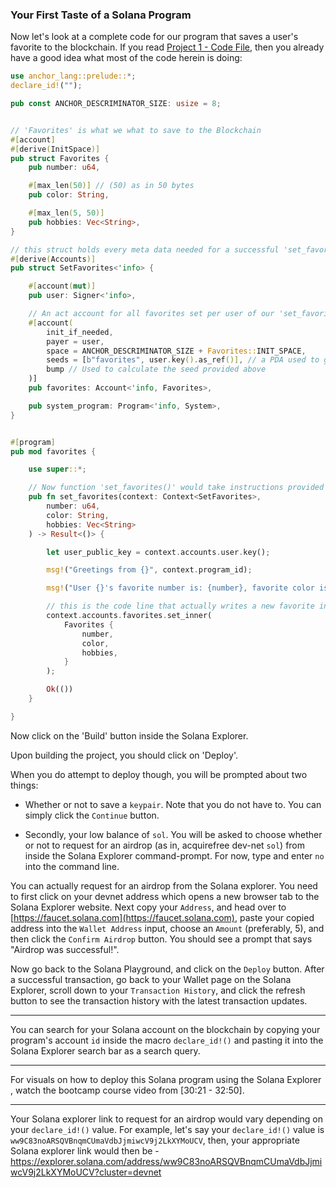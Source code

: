 <h3>Your First Taste of a Solana Program</h3>

Now let's look at a complete code for our program that saves a user's favorite to the blockchain. If you read [Project 1 - Code File](Project%201%20-%20Code%20File.md), then you already have a good idea what most of the code herein is doing:

```rs
use anchor_lang::prelude::*;
declare_id!("");

pub const ANCHOR_DESCRIMINATOR_SIZE: usize = 8;


// 'Favorites' is what we what to save to the Blockchain
#[account]
#[derive(InitSpace)]
pub struct Favorites {
    pub number: u64,

    #[max_len(50)] // (50) as in 50 bytes
    pub color: String,

    #[max_len(5, 50)]
    pub hobbies: Vec<String>,
}

// this struct holds every meta data needed for a successful 'set_favorites' action - the destination account to add a favorite to, the signer (instruction runner), & the system_program
#[derive(Accounts)]
pub struct SetFavorites<'info> {

    #[account(mut)]
    pub user: Signer<'info>,

    // An act account for all favorites set per user of our 'set_favorites' instruction handler
    #[account(
        init_if_needed,
        payer = user,
        space = ANCHOR_DESCRIMINATOR_SIZE + Favorites::INIT_SPACE,
        seeds = [b"favorites", user.key().as_ref()], // a PDA used to give a non-user account (e.g, favorites) an address on the Blockchain
        bump // Used to calculate the seed provided above
    )]
    pub favorites: Account<'info, Favorites>,

    pub system_program: Program<'info, System>,
}


#[program]
pub mod favorites {

    use super::*;

    // Now function 'set_favorites()' would take instructions provided by clients, run them, and then save the results to the Blockchain
    pub fn set_favorites(context: Context<SetFavorites>,
        number: u64,
        color: String,
        hobbies: Vec<String>
    ) -> Result<()> {

        let user_public_key = context.accounts.user.key();

        msg!("Greetings from {}", context.program_id);

        msg!("User {}'s favorite number is: {number}, favorite color is: {color}, and hobbies are: {hobbies:?}", user_public_key);

        // this is the code line that actually writes a new favorite into the favorites account
        context.accounts.favorites.set_inner(
            Favorites {
                number,
                color,
                hobbies,
            }
        );

        Ok(())
    }

}
```

Now click on the 'Build' button inside the Solana Explorer.

Upon building the project, you should click on 'Deploy'.

When you do attempt to deploy though, you will be prompted about two things:

- Whether or not to save a `keypair`. Note that you do not have to. You can simply click the `Continue` button.

- Secondly, your low balance of `sol`. You will be asked to choose whether or not to request for an airdrop (as in, acquirefree dev-net `sol`) from inside the Solana Explorer command-prompt. For now, type and enter `no` into the command line.

You can actually request for an airdrop from the Solana explorer. You need to first click on your devnet address which opens a new browser tab to the Solana Explorer website. Next copy your `Address`, and head over to [https://faucet.solana.com](https://faucet.solana.com), paste your copied address into the `Wallet Address` input, choose an `Amount` (preferably, 5), and then click the `Confirm Airdrop` button. You should see a prompt that says "Airdrop was successful!".

Now go back to the Solana Playground, and click on the `Deploy` button. After a successful transaction, go back to your Wallet page on the Solana Explorer, scroll down to your `Transaction History`, and click the refresh button to see the transaction history with the latest transaction updates.

---

You can search for your Solana account on the blockchain by copying your program's account `id` inside the macro `declare_id!()` and pasting it into the Solana Explorer search bar as a search query.

---

For visuals on how to deploy this Solana program using the Solana Explorer , watch the bootcamp course video from [30:21 - 32:50].

---

Your Solana explorer link to request for an airdrop would vary depending on your `declare_id!()` value. For example, let's say your `declare_id!()` value is `ww9C83noARSQVBnqmCUmaVdbJjmiwcV9j2LkXYMoUCV`, then, your appropriate Solana explorer link would then be - https://explorer.solana.com/address/ww9C83noARSQVBnqmCUmaVdbJjmiwcV9j2LkXYMoUCV?cluster=devnet
